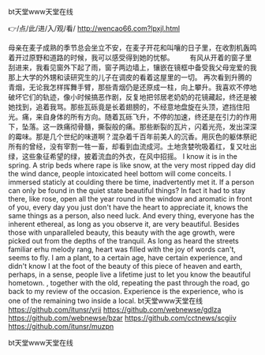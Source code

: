 
bt天堂www天堂在线




👉/点/此/进/入/观/看/ http://wencao66.com?lpxjl.html




母亲在麦子成熟的季节总会坐立不安，在麦子开花和叫嚷的日子里，在收割机轰鸣着开过原野和道路的时候，我可以感受得到她的忧郁。
　　有风从开着的窗子里刮进来，我看见窗外下起了雨，窗子两边墙上，镶嵌在镜框中备受我父母宠爱的我那上大学的外甥和读研究生的儿子在调皮的看着这屋里的一切。
再次看到升腾的青烟，无论我怎样挥舞手臂，那些青烟仍是还原成一柱，向上攀升。我喜欢不停地破坏它们的轨迹，像小时候搞恶作剧，反复地把邻居老奶奶的花镜藏起，终还是被她找到，追着我骂。那些瓦砾竟是长着翅膀的，不经意地盘旋在头顶，遮挡住阳光。痛，来自身体的所有方向。随着瓦砾飞升，不停的加速，终还是在引力的作用下，坠落。这一跌痛彻骨髓，撕裂般的痛。那些断裂的瓦片，闪着光亮，发出深深的霉味。那是几个世纪的味道啊？混杂着千百年前美人的沉香。用灰色的躯体祭祀所有的曾经，没有宰割一牲一畜，却看到血流成河。土地贪婪吮吸着红，复又吐出绿，这些象征希望的绿，披着流血的外衣，在风中招摇。
I know it is in the spring.
A strip beds where rape is like snow, at the very most ripped day did the wind dance, people intoxicated heel bottom will come conceits.
I immersed staticly at coulding there be time, inadvertently met it.
If a person can only be found in the quiet state beautiful things?
In fact it had to stay there, like rose, open all the year round in the window and aromatic in front of you, every day you just don't have the heart to appreciate it, knows the same things as a person, also need luck.
And every thing, everyone has the inherent ethereal, as long as you observe it, are very beautiful.
Besides those with unparalleled beauty, this beauty with the age growth, were picked out from the depths of the tranquil.
As long as heard the streets familiar erhu melody rang, heart was filled with the joy of words can't, seems to fly.
I am a plant, to a certain age, have certain experience, and didn't know I at the foot of the beauty of this piece of heaven and earth, perhaps, in a sense, people live a lifetime just to let you know the beautiful hometown.
, together with the old, repeating the past through the road, go back to my review of the occasion.
Experience is the experience, who is one of the remaining two inside a local.
bt天堂www天堂在线 https://github.com/itunsr/yrii
https://github.com/webnewse/gdlza
https://github.com/webnewse/bzar
https://github.com/cctnews/scgiiv
https://github.com/itunsr/muzpn





bt天堂www天堂在线
